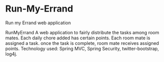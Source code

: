 # Run-My-Errand
Run my Errand web application

RunMyErrand A web application to fairly distribute the tasks among room mates. Each daily chore added has certain points. Each room mate is assigned a task. once the task is complete, room mate receives assigned points. Technology used: Spring MVC, Spring Security, twitter-bootstrap, log4j. 
